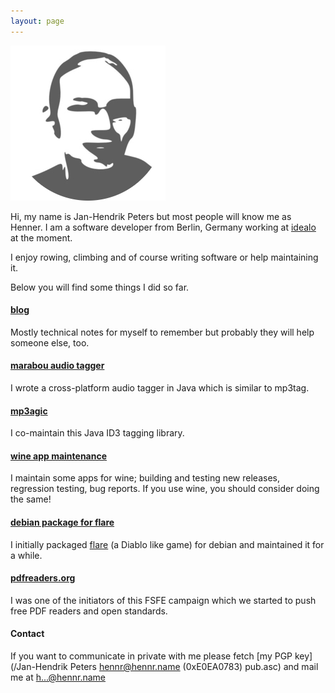 ```yaml
---
layout: page
---
```

<meta name="flattr:id" content="menejj">
<img class="imgme" src="/images/me.png">

Hi, my name is Jan-Hendrik Peters but most people will know me as Henner.
I am a software developer from Berlin, Germany working at <a href="http://www.idealo.de/">idealo</a> at the moment.


I enjoy rowing, climbing and of course writing software or help maintaining it.

Below you will find some things I did so far.

#### [blog](/posts)
Mostly technical notes for myself to remember but probably they will help someone else, too. 

#### [marabou audio tagger](https://github.com/hennr/marabou)

I wrote a cross-platform audio tagger in Java which is similar to mp3tag.

#### [mp3agic](https://github.com/mpatric/mp3agic)

I co-maintain this Java ID3 tagging library.

#### [wine app maintenance](https://www.winehq.org/)

I maintain some apps for wine; building and testing new releases, regression testing, bug reports.
If you use wine, you should consider doing the same!

#### [debian package for flare](https://packages.debian.org/sid/flare)

I initially packaged [flare](http://flarerpg.org/) (a Diablo like game) for debian and maintained it for a while.

#### [pdfreaders.org](https://pdfreaders.org)

I was one of the initiators of this FSFE campaign which we started to push free PDF readers and open standards.

#### Contact

If you want to communicate in private with me please fetch [my PGP key](/Jan-Hendrik Peters hennr@hennr.name (0xE0EA0783) pub.asc) and mail me at <a href="http://www.google.com/recaptcha/mailhide/d?k=01_cAIRTgU6dUbhUO6qG0aig==&amp;c=dxfgVVsUi9xVc9ylq1r4RDbAkPjpZOp2nsgEXB0VdMs=" onclick="window.open('http://www.google.com/recaptcha/mailhide/d?k\07501_cAIRTgU6dUbhUO6qG0aig\75\75\46c\75dxfgVVsUi9xVc9ylq1r4RDbAkPjpZOp2nsgEXB0VdMs\075', '', 'toolbar=0,scrollbars=0,location=0,statusbar=0,menubar=0,resizable=0,width=500,height=300'); return false;" title="Reveal this e-mail address">h...@hennr.name</a>
